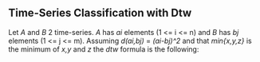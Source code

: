 

## Time-Series Classification with Dtw

Let *A* and *B* 2 time-series. *A* has *ai* elements (1 <= i <= n) and *B* has *bj* elements (1 <= j <= m). Assuming *d(ai,bj)* = *(ai-bj)^2* and that *min{x,y,z}* is the minimum of *x,y* and *z* the *dtw* formula is the following: 
